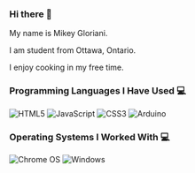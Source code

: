 ### Hi there 👋
My name is Mikey Gloriani. 

I am student from Ottawa, Ontario.

I enjoy cooking in my free time.

### Programming Languages I Have Used 💻
![HTML5](https://img.shields.io/badge/html5-%23E34F26.svg?style=for-the-badge&logo=html5&logoColor=white) 	![JavaScript](https://img.shields.io/badge/javascript-%23323330.svg?style=for-the-badge&logo=javascript&logoColor=%23F7DF1E) ![CSS3](https://img.shields.io/badge/css3-%231572B6.svg?style=for-the-badge&logo=css3&logoColor=white) ![Arduino](https://img.shields.io/badge/-Arduino-00979D?style=for-the-badge&logo=Arduino&logoColor=white)

### Operating Systems I Worked With 💻
![Chrome OS](https://img.shields.io/badge/chrome%20os-3d89fc?style=for-the-badge&logo=google%20chrome&logoColor=white)
  ![Windows](https://img.shields.io/badge/Windows-0078D6?style=for-the-badge&logo=windows&logoColor=white)
<!--
**MikeyGloriani/MikeyGloriani** is a ✨ _special_ ✨ repository because its `README.md` (this file) appears on your GitHub profile.

Here are some ideas to get you started:

- 🔭 I’m currently working on ...
- 🌱 I’m currently learning ...
- 👯 I’m looking to collaborate on ...
- 🤔 I’m looking for help with ...
- 💬 Ask me about ...
- 📫 How to reach me: ...
- 😄 Pronouns: ...
- ⚡ Fun fact: ...
-->
